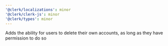 ```yaml
---
'@clerk/localizations': minor
'@clerk/clerk-js': minor
'@clerk/types': minor
---
```


Adds the ability for users to delete their own accounts, as long as they have permission to do so

